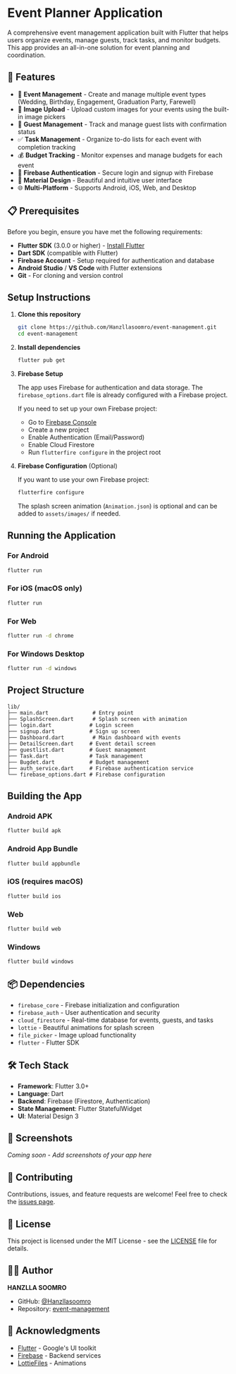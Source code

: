 # Event Planner Application

A comprehensive event management application built with Flutter that helps users organize events, manage guests, track tasks, and monitor budgets. This app provides an all-in-one solution for event planning and coordination.

## 🚀 Features

- 📱 **Event Management** - Create and manage multiple event types (Wedding, Birthday, Engagement, Graduation Party, Farewell)
- 📸 **Image Upload** - Upload custom images for your events using the built-in image pickers
- 👥 **Guest Management** - Track and manage guest lists with confirmation status
- ✅ **Task Management** - Organize to-do lists for each event with completion tracking
- 💰 **Budget Tracking** - Monitor expenses and manage budgets for each event
- 🔐 **Firebase Authentication** - Secure login and signup with Firebase
- 🎨 **Material Design** - Beautiful and intuitive user interface
- 🌐 **Multi-Platform** - Supports Android, iOS, Web, and Desktop

## 📋 Prerequisites

Before you begin, ensure you have met the following requirements:

- **Flutter SDK** (3.0.0 or higher) - [Install Flutter](https://flutter.dev/docs/get-started/install)
- **Dart SDK** (compatible with Flutter)
- **Firebase Account** - Setup required for authentication and database
- **Android Studio** / **VS Code** with Flutter extensions
- **Git** - For cloning and version control

## Setup Instructions

1. **Clone this repository**
   ```bash
   git clone https://github.com/Hanzllasoomro/event-management.git
   cd event-management
   ```

2. **Install dependencies**
   ```bash
   flutter pub get
   ```

3. **Firebase Setup**

   The app uses Firebase for authentication and data storage. The `firebase_options.dart` file is already configured with a Firebase project.
   
   If you need to set up your own Firebase project:
   - Go to [Firebase Console](https://console.firebase.google.com/)
   - Create a new project
   - Enable Authentication (Email/Password)
   - Enable Cloud Firestore
   - Run `flutterfire configure` in the project root

4. **Firebase Configuration** (Optional)

   If you want to use your own Firebase project:
   ```bash
   flutterfire configure
   ```
   
   The splash screen animation (`Animation.json`) is optional and can be added to `assets/images/` if needed.

## Running the Application

### For Android
```bash
flutter run
```

### For iOS (macOS only)
```bash
flutter run
```

### For Web
```bash
flutter run -d chrome
```

### For Windows Desktop
```bash
flutter run -d windows
```

## Project Structure

```
lib/
├── main.dart              # Entry point
├── SplashScreen.dart      # Splash screen with animation
├── login.dart            # Login screen
├── signup.dart           # Sign up screen
├── Dashboard.dart         # Main dashboard with events
├── DetailScreen.dart     # Event detail screen
├── guestlist.dart        # Guest management
├── Task.dart             # Task management
├── Bugdet.dart           # Budget management
├── auth_service.dart     # Firebase authentication service
└── firebase_options.dart # Firebase configuration
```

## Building the App

### Android APK
```bash
flutter build apk
```

### Android App Bundle
```bash
flutter build appbundle
```

### iOS (requires macOS)
```bash
flutter build ios
```

### Web
```bash
flutter build web
```

### Windows
```bash
flutter build windows
```

## 📦 Dependencies

- `firebase_core` - Firebase initialization and configuration
- `firebase_auth` - User authentication and security
- `cloud_firestore` - Real-time database for events, guests, and tasks
- `lottie` - Beautiful animations for splash screen
- `file_picker` - Image upload functionality
- `flutter` - Flutter SDK

## 🛠 Tech Stack

- **Framework**: Flutter 3.0+
- **Language**: Dart
- **Backend**: Firebase (Firestore, Authentication)
- **State Management**: Flutter StatefulWidget
- **UI**: Material Design 3

## 📱 Screenshots

_Coming soon - Add screenshots of your app here_

## 🤝 Contributing

Contributions, issues, and feature requests are welcome! Feel free to check the [issues page](https://github.com/Hanzllasoomro/event-management/issues).

## 📝 License

This project is licensed under the MIT License - see the [LICENSE](LICENSE) file for details.

## 👨‍💻 Author

**HANZLLA SOOMRO**

- GitHub: [@Hanzllasoomro](https://github.com/Hanzllasoomro)
- Repository: [event-management](https://github.com/Hanzllasoomro/event-management)

## 🙏 Acknowledgments

- [Flutter](https://flutter.dev/) - Google's UI toolkit
- [Firebase](https://firebase.google.com/) - Backend services
- [LottieFiles](https://lottiefiles.com/) - Animations
